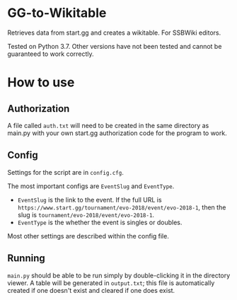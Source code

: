 # GG-to-Wikitable
Retrieves data from start.gg and creates a wikitable. For SSBWiki editors.

Tested on Python 3.7. Other versions have not been tested and cannot be guaranteed to work correctly.

# How to use
## Authorization
A file called `auth.txt` will need to be created in the same directory as main.py with your own start.gg authorization code for the program to work.

## Config
Settings for the script are in `config.cfg`.

The most important configs are `EventSlug` and `EventType`.
- `EventSlug` is the link to the event. If the full URL is `https://www.start.gg/tournament/evo-2018/event/evo-2018-1`, then the slug is `tournament/evo-2018/event/evo-2018-1`.
- `EventType` is the whether the event is singles or doubles.

Most other settings are described within the config file.

## Running
`main.py` should be able to be run simply by double-clicking it in the directory viewer. A table will be generated in `output.txt`; this file is automatically created if one doesn't exist and cleared if one does exist.